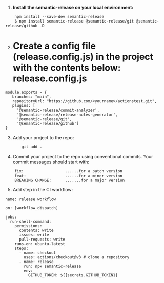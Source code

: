 1. **Install the semantic-release on your local environment:**
```
    npm install --save-dev semantic-release
    $ npm install semantic-release @semantic-release/git @semantic-release/github -D
```
2. Create a config file (release.config.js) in the project with the contents below:
     release.config.js
    ====================
```
module.exports = {
   branches: "main",
   repositoryUrl: "https://github.com/<yourname>/actionstest.git",
   plugins: [
     '@semantic-release/commit-analyzer',
     '@semantic-release/release-notes-generator',
     '@semantic-release/git',
     '@semantic-release/github']
}
```
3. Add your project to the repo:
```
       git add .
```
4. Commit your project to the repo using conventional commits. Your commit messages should start with:
```
    fix:                  ......for a patch version
    feat:                 ......for a minor version
    BREAKING CHANGE:      .......for a major version
```
5. Add step in the CI workflow:
```
name: release workflow

on: [workflow_dispatch]

jobs:
  run-shell-command:
    permissions:
      contents: write
      issues: write
      pull-requests: write
    runs-on: ubuntu-latest
    steps:
      - name: checkout
        uses: actions/checkout@v3 # clone a repository
      - name: release
        run: npx semantic-release
        env:
          GITHUB_TOKEN: ${{secrets.GITHUB_TOKEN}}
```
